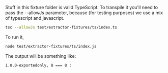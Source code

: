 Stuff in this fixture folder is valid TypeScript. To transpile it you'll
need to pass the --allowJs parameter, because (for testing purposes) we
use a mix of typescript and javascript.

```sh
tsc --allowJs test/extractor-fixtures/ts/index.ts
```

To run it,
```sh
node test/extractor-fixtures/ts/index.js
```

The output will be something like:
```
1.0.0-exportedonly, 8 === 8 :
```
